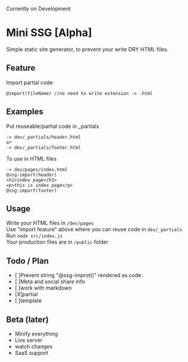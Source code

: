 Currently on Development

# Mini SSG [Alpha]
Simple static site generator, to prevent your write DRY HTML files.

## Feature
Import partial code
```
@import(fileName) //no need to write extension -> .html
```

## Examples

Put reuseable/partial code in _partials
```
-> dev/_partials/header.html
or
-> dev/_partials/footer.html
```

To use in HTML files
```
-> dev/pages/index.html
@ssg-import(header)
<h1>index page</h1>
<p>this is index page</p>
@ssg-import(footer)
```

## Usage
Write your HTML files in `/dev/pages`  
Use "import feature" above where you can reuse code in `dev/_partials`  
Run `node src/index.js`  
Your production files are in `/public` folder

## Todo / Plan
- [ ]Prevent string "@ssg-improt()"  rendered as code.	
- [ ]Meta and social share info
- [ ]work with markdown
- [X]partial
- [ ]template 

## Beta (later)
- Minify everything
- Live server
- watch changes
- SaaS support



